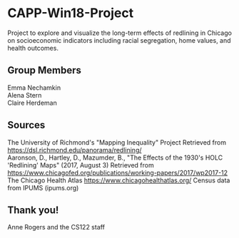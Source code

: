 # CAPP-Win18-Project
Project to explore and visualize the long-term effects of redlining in Chicago on socioeconomic indicators including racial segregation, home values, and health outcomes. 
 
## Group Members
Emma Nechamkin \
Alena Stern \
Claire Herdeman

## Sources
The University of Richmond's "Mapping Inequality" Project Retrieved from https://dsl.richmond.edu/panorama/redlining/ \
Aaronson, D., Hartley, D., Mazumder, B., "The Effects of the 1930's HOLC 'Redlining' Maps" (2017, August 3) Retrieved from https://www.chicagofed.org/publications/working-papers/2017/wp2017-12 \
The Chicago Health Atlas https://www.chicagohealthatlas.org/
Census data from IPUMS (ipums.org)

## Thank you!
Anne Rogers and the CS122 staff
